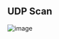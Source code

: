 
## UDP Scan

![image](https://github.com/user-attachments/assets/7a589c62-a964-4641-8175-7b37e20ddcac)
